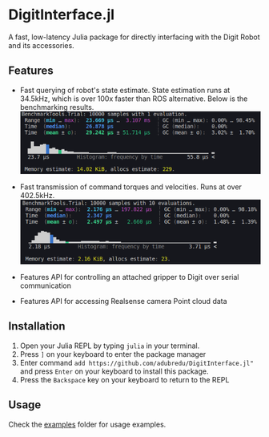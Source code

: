 # DigitInterface.jl
A fast, low-latency Julia package for directly interfacing with the Digit Robot 
and its accessories.

## Features
* Fast querying of robot's state estimate. 
  State estimation runs at 34.5kHz, which is over 100x faster than ROS alternative.
  Below is the benchmarking results.
  ![](media/state_estimation.png)

* Fast transmission of command torques and velocities. Runs at over 402.5kHz.
    ![](media/send_command.png)

* Features API for controlling an attached gripper to Digit over serial communication
* Features API for accessing Realsense camera Point cloud data

## Installation
1. Open your Julia REPL by typing  `julia` in your terminal.
2. Press `]` on your keyboard to enter the package manager
3. Enter command `add https://github.com/adubredu/DigitInterface.jl"` and press 
`Enter` on your keyboard to install this package.
4. Press the `Backspace` key on your keyboard to return to the REPL

## Usage
Check the [examples](examples) folder for usage examples.